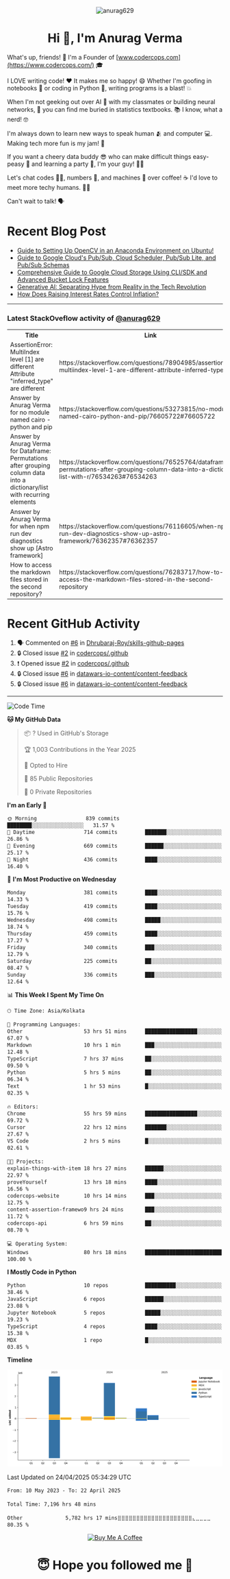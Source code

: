 

<p align="center"> <img src="https://komarev.com/ghpvc/?username=anurag629&label=Profile%20views&color=0e75b6&style=flat" alt="anurag629" /> </p>

<h1 align="center">Hi 👋, I'm Anurag Verma</h1>

What's up, friends! 👋 I'm a Founder of [www.codercops.com](https://www.codercops.com/) 🎓

I LOVE writing code! ❤️ It makes me so happy! 😄 Whether I'm goofing in notebooks 📓 or coding in Python 🐍, writing programs is a blast! 💥

When I'm not geeking out over AI 🤖 with my classmates or building neural networks, 🧠 you can find me buried in statistics textbooks. 📚 I know, what a nerd! 🤓

I'm always down to learn new ways to speak human 🫂 and computer 💻. Making tech more fun is my jam! 🍇

If you want a cheery data buddy 😎 who can make difficult things easy-peasy 🥝 and learning a party 🎉, I'm your guy! 🙋‍♂️

Let's chat codes 👨‍💻, numbers 🧮, and machines 🤖 over coffee! ☕ I'd love to meet more techy humans. 💁‍♂️

Can't wait to talk! 🗣️

# Recent Blog Post

<!-- BLOG-POST-LIST:START -->
- [Guide to Setting Up OpenCV in an Anaconda Environment on Ubuntu!](https://codercops.tech/blog/computer-vision-bootcamp/Guide-to-Setting-Up-OpenCV-in-an-Anaconda-Environment-on-Ubuntu!)
- [Guide to Google Cloud&#39;s Pub/Sub, Cloud Scheduler, Pub/Sub Lite, and Pub/Sub Schemas](https://codercops.tech/blog/google-cloud/Google-Clouds-Pub-Sub-Cloud-Scheduler-Pub-Sub-Lite-and-Pub-Sub-Schemas)
- [Comprehensive Guide to Google Cloud Storage Using CLI/SDK and Advanced Bucket Lock Features](https://codercops.tech/blog/google-cloud/Google-Cloud-Storage-Using-CLI-SDK-and-Advanced-Bucket-Lock-Features)
- [Generative AI: Separating Hype from Reality in the Tech Revolution](https://codercops.tech/blog/tech-latest-updates/generative-ai-seperating-hype-from-reality-in-the-tech-revolution)
- [How Does Raising Interest Rates Control Inflation?](https://codercops.tech/blog/startup-unicorn/how-does-raising-interest-rates-control-inflation)
<!-- BLOG-POST-LIST:END -->

---

### Latest StackOveflow activity of [@anurag629](https://github.com/anurag629)
<table>
  <tr><th>Title</th><th>Link</th></tr>
  <!-- STACKOVERFLOW:START --><tr><td>AssertionError: MultiIndex level [1] are different Attribute &quot;inferred_type&quot; are different</td><td>https://stackoverflow.com/questions/78904985/assertionerror-multiindex-level-1-are-different-attribute-inferred-type-are</td></tr><tr><td>Answer by Anurag Verma for no module named cairo - python and pip</td><td>https://stackoverflow.com/questions/53273815/no-module-named-cairo-python-and-pip/76605722#76605722</td></tr><tr><td>Answer by Anurag Verma for Dataframe: Permutations after grouping column data into a dictionary/list with recurring elements</td><td>https://stackoverflow.com/questions/76525764/dataframe-permutations-after-grouping-column-data-into-a-dictionary-list-with-r/76534263#76534263</td></tr><tr><td>Answer by Anurag Verma for when npm run dev diagnostics show up [Astro framework]</td><td>https://stackoverflow.com/questions/76116605/when-npm-run-dev-diagnostics-show-up-astro-framework/76362357#76362357</td></tr><tr><td>How to access the markdown files stored in the second repository?</td><td>https://stackoverflow.com/questions/76283717/how-to-access-the-markdown-files-stored-in-the-second-repository</td></tr><!-- STACKOVERFLOW:END -->
</table>

# Recent GitHub Activity
<!--START_SECTION:activity-->
1. 🗣 Commented on [#6](https://github.com/Dhrubaraj-Roy/skills-github-pages/issues/6#issuecomment-2816675607) in [Dhrubaraj-Roy/skills-github-pages](https://github.com/Dhrubaraj-Roy/skills-github-pages)
2. 🔒 Closed issue [#2](https://github.com/codercops/.github/issues/2) in [codercops/.github](https://github.com/codercops/.github)
3. ❗ Opened issue [#2](https://github.com/codercops/.github/issues/2) in [codercops/.github](https://github.com/codercops/.github)
4. 🔒 Closed issue [#6](https://github.com/datawars-io-content/content-feedback/issues/6) in [datawars-io-content/content-feedback](https://github.com/datawars-io-content/content-feedback)
5. 🔒 Closed issue [#6](https://github.com/datawars-io-content/content-feedback/issues/6) in [datawars-io-content/content-feedback](https://github.com/datawars-io-content/content-feedback)
<!--END_SECTION:activity-->

---

<!--START_SECTION:waka-->
![Code Time](http://img.shields.io/badge/Code%20Time-7%2C196%20hrs%2048%20mins-blue)

**🐱 My GitHub Data** 

> 📦 ? Used in GitHub's Storage 
 > 
> 🏆 1,003 Contributions in the Year 2025
 > 
> 💼 Opted to Hire
 > 
> 📜 85 Public Repositories 
 > 
> 🔑 0 Private Repositories 
 > 
**I'm an Early 🐤** 

```text
🌞 Morning                839 commits         ████████░░░░░░░░░░░░░░░░░   31.57 % 
🌆 Daytime                714 commits         ███████░░░░░░░░░░░░░░░░░░   26.86 % 
🌃 Evening                669 commits         ██████░░░░░░░░░░░░░░░░░░░   25.17 % 
🌙 Night                  436 commits         ████░░░░░░░░░░░░░░░░░░░░░   16.40 % 
```
📅 **I'm Most Productive on Wednesday** 

```text
Monday                   381 commits         ████░░░░░░░░░░░░░░░░░░░░░   14.33 % 
Tuesday                  419 commits         ████░░░░░░░░░░░░░░░░░░░░░   15.76 % 
Wednesday                498 commits         █████░░░░░░░░░░░░░░░░░░░░   18.74 % 
Thursday                 459 commits         ████░░░░░░░░░░░░░░░░░░░░░   17.27 % 
Friday                   340 commits         ███░░░░░░░░░░░░░░░░░░░░░░   12.79 % 
Saturday                 225 commits         ██░░░░░░░░░░░░░░░░░░░░░░░   08.47 % 
Sunday                   336 commits         ███░░░░░░░░░░░░░░░░░░░░░░   12.64 % 
```


📊 **This Week I Spent My Time On** 

```text
🕑︎ Time Zone: Asia/Kolkata

💬 Programming Languages: 
Other                    53 hrs 51 mins      █████████████████░░░░░░░░   67.07 % 
Markdown                 10 hrs 1 min        ███░░░░░░░░░░░░░░░░░░░░░░   12.48 % 
TypeScript               7 hrs 37 mins       ██░░░░░░░░░░░░░░░░░░░░░░░   09.50 % 
Python                   5 hrs 5 mins        ██░░░░░░░░░░░░░░░░░░░░░░░   06.34 % 
Text                     1 hr 53 mins        █░░░░░░░░░░░░░░░░░░░░░░░░   02.35 % 

🔥 Editors: 
Chrome                   55 hrs 59 mins      █████████████████░░░░░░░░   69.72 % 
Cursor                   22 hrs 12 mins      ███████░░░░░░░░░░░░░░░░░░   27.67 % 
VS Code                  2 hrs 5 mins        █░░░░░░░░░░░░░░░░░░░░░░░░   02.61 % 

🐱‍💻 Projects: 
explain-things-with-item 18 hrs 27 mins      ██████░░░░░░░░░░░░░░░░░░░   22.97 % 
proveYourself            13 hrs 18 mins      ████░░░░░░░░░░░░░░░░░░░░░   16.56 % 
codercops-website        10 hrs 14 mins      ███░░░░░░░░░░░░░░░░░░░░░░   12.75 % 
content-assertion-framewo9 hrs 24 mins       ███░░░░░░░░░░░░░░░░░░░░░░   11.72 % 
codercops-api            6 hrs 59 mins       ██░░░░░░░░░░░░░░░░░░░░░░░   08.70 % 

💻 Operating System: 
Windows                  80 hrs 18 mins      █████████████████████████   100.00 % 
```

**I Mostly Code in Python** 

```text
Python                   10 repos            ██████████░░░░░░░░░░░░░░░   38.46 % 
JavaScript               6 repos             ██████░░░░░░░░░░░░░░░░░░░   23.08 % 
Jupyter Notebook         5 repos             █████░░░░░░░░░░░░░░░░░░░░   19.23 % 
TypeScript               4 repos             ████░░░░░░░░░░░░░░░░░░░░░   15.38 % 
MDX                      1 repo              █░░░░░░░░░░░░░░░░░░░░░░░░   03.85 % 
```



**Timeline**

![Lines of Code chart](https://raw.githubusercontent.com/anurag629/anurag629/main/assets/bar_graph.png)


 Last Updated on 24/04/2025 05:34:29 UTC
<!--END_SECTION:waka-->

<!--START_SECTION:waka-simple-->

```text
From: 10 May 2023 - To: 22 April 2025

Total Time: 7,196 hrs 48 mins

Other              5,782 hrs 17 mins⣿⣿⣿⣿⣿⣿⣿⣿⣿⣿⣿⣿⣿⣿⣿⣿⣿⣿⣿⣿⣄⣀⣀⣀⣀   80.35 %
```

<!--END_SECTION:waka-simple-->

<p align="center"> 
<a href="https://www.buymeacoffee.com/anurag629" target="_blank"><img src="https://cdn.buymeacoffee.com/buttons/default-orange.png" alt="Buy Me A Coffee" height="60" width="250"></a>
</p>


<h1 align="center"> 😇 Hope you followed me 🥰  </h1>
